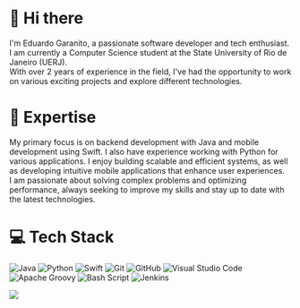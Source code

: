 # 👋 Hi there
 
 I'm Eduardo Garanito, a passionate software developer and tech enthusiast. I am currently a Computer Science student at the State University of Rio de Janeiro (UERJ). </br>
 With over 2 years of experience in the field, I've had the opportunity to work on various exciting projects and explore different technologies.
 
 
 # 🚀 Expertise
 
My primary focus is on backend development with Java and mobile development using Swift. I also have experience working with Python for various applications. I enjoy building scalable and efficient systems, as well as developing intuitive mobile applications that enhance user experiences. </br> 
I am passionate about solving complex problems and optimizing performance, always seeking to improve my skills and stay up to date with the latest technologies.
 
 # 💻 Tech Stack
 ![Java](https://img.shields.io/badge/java-%23ED8B00.svg?style=for-the-badge&logo=openjdk&logoColor=white) ![Python](https://img.shields.io/badge/python-3670A0?style=for-the-badge&logo=python&logoColor=ffdd54) ![Swift](https://img.shields.io/badge/swift-F54A2A?style=for-the-badge&logo=swift&logoColor=white) ![Git](https://img.shields.io/badge/git-%23F05033.svg?style=for-the-badge&logo=git&logoColor=white) ![GitHub](https://img.shields.io/badge/github-%23121011.svg?style=for-the-badge&logo=github&logoColor=white) ![Visual Studio Code](https://img.shields.io/badge/Visual%20Studio%20Code-0078d7.svg?style=for-the-badge&logo=visual-studio-code&logoColor=white) ![Apache Groovy](https://img.shields.io/badge/Apache%20Groovy-4298B8.svg?style=for-the-badge&logo=Apache+Groovy&logoColor=white) ![Bash Script](https://img.shields.io/badge/bash_script-%23121011.svg?style=for-the-badge&logo=gnu-bash&logoColor=white) ![Jenkins](https://img.shields.io/badge/jenkins-%232C5263.svg?style=for-the-badge&logo=jenkins&logoColor=white) 
 
 
 
 ![](https://github-readme-stats-wheat-two-53.vercel.app/api/top-langs/?username=Edaau&theme=neon&hide_border=false&include_all_commits=false&count_private=false&layout=compact)
